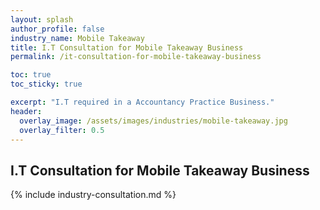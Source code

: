 ```yaml
---
layout: splash 
author_profile: false 
industry_name: Mobile Takeaway
title: I.T Consultation for Mobile Takeaway Business
permalink: /it-consultation-for-mobile-takeaway-business

toc: true
toc_sticky: true

excerpt: "I.T required in a Accountancy Practice Business."
header:
  overlay_image: /assets/images/industries/mobile-takeaway.jpg
  overlay_filter: 0.5 
---
```


## I.T Consultation for Mobile Takeaway Business

{% include industry-consultation.md %}

